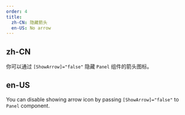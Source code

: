 ```yaml
---
order: 4
title:
  zh-CN: 隐藏箭头
  en-US: No arrow
---
```


## zh-CN

你可以通过 `[ShowArrow]="false"` 隐藏 `Panel` 组件的箭头图标。

## en-US

You can disable showing arrow icon by passing `[ShowArrow]="false"` to `Panel` component.
